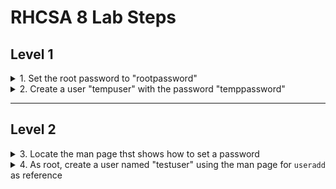 # RHCSA 8 Lab Steps

## Level 1

<details>
  <summary>1. Set the root password to "rootpassword"</summary>
  <code>
    sudo passwd root
    rootpassword
    rootpassword
  </code>
</details>

<details>
  <summary>2. Create a user "tempuser" with the password "temppassword"</summary>
  <code>
    useradd tempuser
    passwd tempuser
    temppassword
    temppassword
  </code>
</details>

***

## Level 2

<details>
  <summary>3. Locate the man page thst shows how to set a password</summary>
  <code>man -k password</code>
  There are far to many results here to find what is needed
  <code>man -k password | grep 1</code>
  Checking general commands to see if anything is applicable
  <code>man -k password | grep 8</code>
  Checking system administration commands to see if anything is applicable
  <code>man useradd</code>
  Checking an already known command to see if there's anything that can be used (check see also section)
  <code>man passwd</code>
  Both command and description don't include the word "password" which is why they weren't found
</details>

<details>
  <summary>4. As root, create a user named "testuser" using the man page for <code>useradd</code> as reference</summary>
  <code>useradd testuser</code>
<details>
  <summary>5. Set the password for "testuser" to "password"</summary>
  <code>
    passwd testuser
    New password: password
    BAD PASSWORD: The password fails the dictionary check - it is based on a dictionary word
    Retype new password: password
    passwd: all authentication tokens updated successfully.
  </code>
</details>

<details>
  <summary>6. Use globbing to show everything in /etc that have a number in their name (use <code>cd /etc</code> to make /etc your current directory)</summary>
  <code>
    cd /etc
    ls -d *[0-9]*
  </code>
</details>

<details>
  <summary>7. Use <code>ls -l</code> with a pipe to display results page by page. Then use <code>cd</code> without any arguments</summary>
  <code>
    ls -l | less
    cd
  </code>
</details>

<details>
  <summary>8. Use vim to create a file named "users" and make sure it contains the names Trevor, Stephen, John, Joe and Hillary</summary>
  <code>
    vim users
  </code>
</details> 

***

## Level 3

<details>
  <summary>9. Create the following directories: /tmp/files/pictures, /tmp/files/photos and /tmp/files/videos</summary>
  <code>mkdir -p /tmp/files/pictures /tmp/files/photos /tmp/files/videos</code>
  The <code>-p</code> option ensures that any subfolders that do not exist get created
</details>

<details>
  <summary>10. Copy all files that have a name starting with a, b, or c from /etc to /tmp/files</summary>
  <code>cp /etc/[a-c]* /tmp/files</code>
  There will be an warning that some subdirectories were not copied because the <code>-r</code> option was not used. This is expect as we only want the files.
</details>

<details>
  <summary>11. Move all files that have a name starting with a or b from /tmp/files to /tmp/files/photos</summary>
  <code>
    cd /tmp/files/
    mv [ab]* photos/
  </code>
</details>

<details>
  <summary>12. Move all files that have a name starting with c from /tmp/files to /tmp/files/videos</summary>
  <code>mv c* videos/</code>
</details>

<details>
  <summary>13. Copy all files that have a size smaller than 1000 bytes from /etc to /tmp/files/pictures</summary>
  <code>find /etc -size -1000c -exec cp {} pictures \;</code>
</details>

<details>
  <summary>14. Create a symbolic link to /var in /tmp/files</summary>
  <code>ln -s /var .</code>
</details>

<details>
  <summary>15. Create a compressed archive file of the /home directory</summary>
  <code>tar cJvf home.tar.xz /home</code>
</details>

<details>
  <summary>16. Extract the compressed archive with relative file names in /tmp/archive</summary>
  <code>mkdir /tmp/archive; tar xvf home.tar.xz -C /tmp/archive/</code>
</details>

***

## Level 4



***

## Level 5
